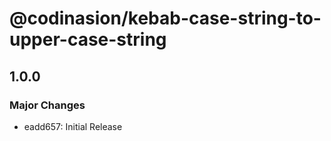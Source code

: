 # @codinasion/kebab-case-string-to-upper-case-string

## 1.0.0

### Major Changes

- eadd657: Initial Release
